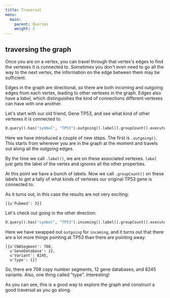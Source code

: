 ```yaml
---
title: Traversal
menu:
  main:
    parent: Queries
    weight: 3
---
```



## traversing the graph

Once you are on a vertex, you can travel through that vertex's edges to find the vertexes it is connected to. Sometimes you don't even need to go all the way to the next vertex, the information on the edge between them may be sufficient.

Edges in the graph are directional, so there are both incoming and outgoing edges from each vertex, leading to other vertexes in the graph. Edges also have a _label_, which distinguishes the kind of connections different vertexes can have with one another.

Let's start with our old friend, Gene TP53, and see what kind of other vertexes it is connected to.

```python
O.query().has("symbol", "TP53").outgoing().label().groupCount().execute()
```

Here we have introduced a couple of new steps. The first is `.outgoing()`. This starts from wherever you are in the graph at the moment and travels out along all the outgoing edges.

By the time we call `.label()`, we are on these associated vertexes. `label` just gets the label of the vertex and ignores all the other properties.

At this point we have a bunch of labels. Now we call `.groupCount()` on these labels to get a tally of what kinds of vertexes our original TP53 gene is connected to.

As it turns out, in this case the results are not very exciting:

```
[{u'Pubmed': 3}]
```

Let's check out going in the other direction:

```python
O.query().has("symbol", "TP53").incoming().label().groupCount().execute()
```

Here we have swapped out `outgoing` for `incoming`, and it turns out that there are a lot more things pointing at TP53 than there are pointing away:

```
[{u'CNASegment': 708,
  u'GeneDatabase': 12,
  u'Variant': 8245,
  u'type': 1}]
```

So, there are 708 copy number segments, 12 gene databases, and 8245 variants. Also, one thing called "type". Interesting!

As you can see, this is a good way to explore the graph and construct a good traversal as you go along.